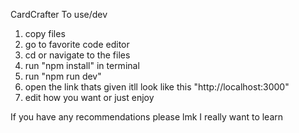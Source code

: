 CardCrafter
To use/dev
1. copy files
2. go to favorite code editor
3. cd or navigate to the files
4. run "npm install" in terminal
5. run "npm run dev"
6. open the link thats given itll look like this "http://localhost:3000"
7. edit how you want or just enjoy

If you have any recommendations please lmk I really want to learn

